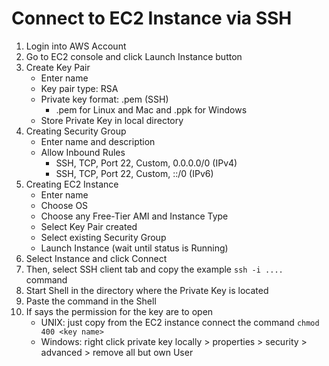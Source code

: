 # Connect to EC2 Instance via SSH 

1. Login into AWS Account
2. Go to EC2 console and click Launch Instance button
3. Create Key Pair
    - Enter name
    - Key pair type: RSA
    - Private key format: .pem (SSH)
        - .pem for Linux and Mac and .ppk for Windows
    - Store Private Key in local directory
4. Creating Security Group
    - Enter name and description
    - Allow Inbound Rules
      - SSH, TCP, Port 22, Custom, 0.0.0.0/0 (IPv4)
      - SSH, TCP, Port 22, Custom, ::/0 (IPv6)
5. Creating EC2 Instance
    - Enter name
    - Choose OS
    - Choose any Free-Tier AMI and Instance Type
    - Select Key Pair created
    - Select existing Security Group
    - Launch Instance (wait until status is Running)
6. Select Instance and click Connect
7. Then, select SSH client tab and copy the example ```ssh -i ....``` command
8. Start Shell in the directory where the Private Key is located
9. Paste the command in the Shell
10. If says the permission for the key are to open
    - UNIX: just copy from the EC2 instance connect the command ```chmod 400 <key name>```
    - Windows: right click private key locally > properties > security > advanced > remove all but own User
